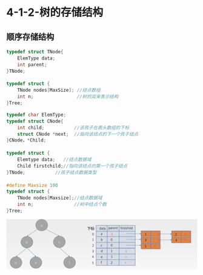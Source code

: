 # 4-1-2-树的存储结构

## 顺序存储结构

```c
typedef struct TNode{
    ElemType data;
    int parent;
}TNode;

typedef struct {
    TNode nodes[MaxSize]; //结点数组 
    int n;                //树的双亲表示结构
}Tree;
```

```c
typedef char ElemType; 
typedef struct CNode{
    int child;           //该孩子在表头数组的下标
    struct CNode *next;  //指向该结点的下一个孩子结点
}CNode，*Child;

typedef struct {
    Elemtype data;   //结点数据域 
    Child firstchild;//指向该结点的第一个孩子结点
}TNode;           //孩子结点数据类型
 
#define Maxsize 100 
typedef struct {
    TNode nodes[Maxsize];//结点数据域 
    int n;               //树中结点个数 
}Tree;                   
```

![](../../.gitbook/assets/image%20%28174%29.png)



